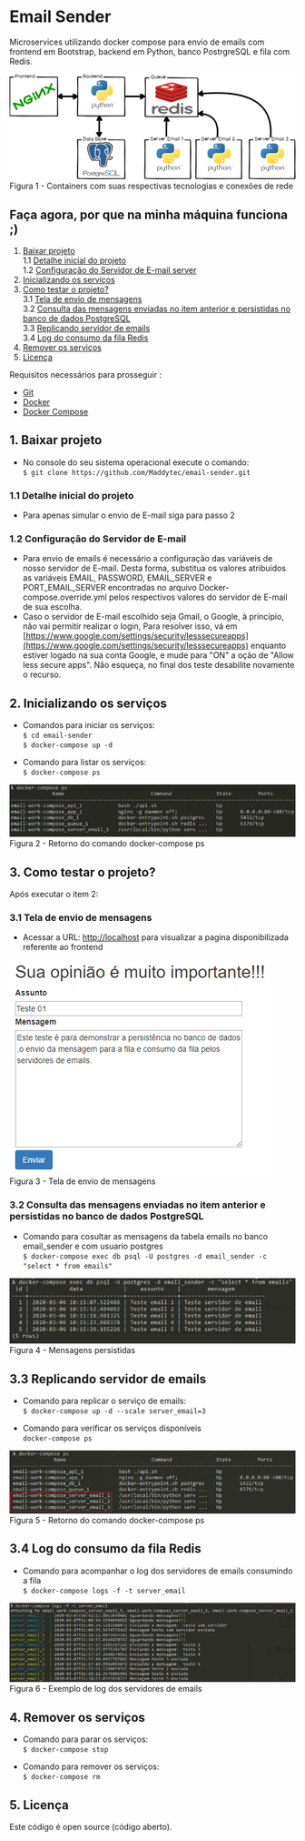 
# Email Sender

Microservices utilizando docker compose para envio de emails com frontend em Bootstrap, backend em Python, banco PostrgreSQL e fila com Redis.

![Figura 1 - Container](image/containers.png)
<br>Figura 1 - Containers com suas respectivas tecnologias e conexões de rede

## Faça agora, por que na minha máquina funciona ;)
1. [Baixar projeto](#1-baixar-projeto)
<br>1.1 [Detalhe inicial do projeto](#11-detalhe-inicial-do-projeto)
<br>1.2 [Configuração do Servidor de E-mail server](#12-configuração-do-servidor-de-e-mail)
2. [Inicializando os serviços](#2-inicializando-os-serviços)
3. [Como testar o projeto?](#3-como-testar-o-projeto)
<br>3.1 [Tela de envio de mensagens](#31---tela-de-envio-de-mensagens)
<br>3.2 [Consulta das mensagens enviadas no item anterior e persistidas no banco de dados PostgreSQL](#32-consulta-das-mensagens-enviadas-no-item-anterior-e-persistidas-no-banco-de-dados-postgresql)
<br>3.3 [Replicando servidor de emails](#33-replicando-servidor-de-emails)
<br>3.4 [Log do consumo da fila Redis](#34-log-do-consumo-da-fila-redis)
4. [Remover os serviços](#4-remover-os-servi%C3%A7os)
5. [Licença](#5-licença)


Requisitos necessários para prosseguir :
*  [Git](https://git-scm.com/downloads)
*  [Docker](https://docs.docker.com/get-docker/)
*  [Docker Compose](https://docs.docker.com/compose/install/)

## 1. Baixar projeto
- No console do seu sistema operacional execute o comando: 
<br>`$ git clone https://github.com/Maddytec/email-sender.git`
### 1.1  Detalhe inicial do projeto
- Para apenas simular o envio de E-mail siga para passo 2
### 1.2 Configuração do Servidor de E-mail  
- Para envio de emails é necessário a configuração das variáveis de nosso servidor de E-mail. Desta forma, substitua os valores atribuídos as variáveis EMAIL, PASSWORD, EMAIL_SERVER e PORT_EMAIL_SERVER  encontradas no arquivo Docker-compose.override.yml pelos respectivos valores do servidor de E-mail de sua escolha.
-  Caso o servidor de E-mail escolhido seja Gmail, o Google, à princípio, não vai permitir realizar o login, Para resolver isso, vá em [https://www.google.com/settings/security/lesssecureapps](https://www.google.com/settings/security/lesssecureapps) enquanto estiver logado na sua conta Google, e mude para "ON" a oção de "Allow less secure apps". Não esqueça, no final dos teste desabilite novamente o recurso.
 

## 2. Inicializando os serviços
 - Comandos para iniciar os serviços:
<br>`$ cd email-sender`
<br> `$ docker-compose up -d`

- Comando para listar os serviços:
<br>`$ docker-compose ps`

![Figura 2 - Retorno do comando docker-compose ps](image/ps.png)
<br>Figura 2 - Retorno do comando docker-compose ps

## 3. Como testar o projeto?

Após executar o item 2:
  
### 3.1 Tela de envio de mensagens

 - Acessar a URL: [http://localhost](http://localhost) para visualizar a pagina disponibilizada referente ao frontend

![Figura 3 - Tela de envio de mensagem](image/mensagem.png)
<br>Figura 3 - Tela de envio de  mensagens
  
### 3.2 Consulta das mensagens enviadas no item anterior e persistidas no banco de dados PostgreSQL
- Comando para cosultar as mensagens da tabela emails no banco email_sender e com usuario postgres  
`$ docker-compose exec db psql -U postgres -d email_sender -c "select * from emails"`

![Figura 4 - Mensagens persistidas](image/select.png)
<br>Figura 4 - Mensagens persistidas

## 3.3 Replicando servidor de emails
- Comando para replicar o serviço de emails:
<br>`$ docker-compose up -d --scale server_email=3`

- Comando para verificar os serviços disponíveis
<br>`docker-compose ps`    

![Figura 5 - Retorno do comando docker-compose ps](image/emails.png)
<br>Figura 5 - Retorno do comando docker-compose ps

## 3.4 Log do consumo da fila Redis
- Comando para acompanhar o log dos servidores de emails consumindo a fila
<br>`$ docker-compose logs -f -t server_email` 

![Figura 6 - Retorno do comando](image/log.png)
<br>Figura 6 - Exemplo de log dos servidores de emails
 
## 4. Remover os serviços
- Comando para parar os serviços:
<br>`$ docker-compose stop`

- Comando para remover os serviços:
<br>`$ docker-compose rm`

## 5. Licença

Este código é open source (código aberto).
